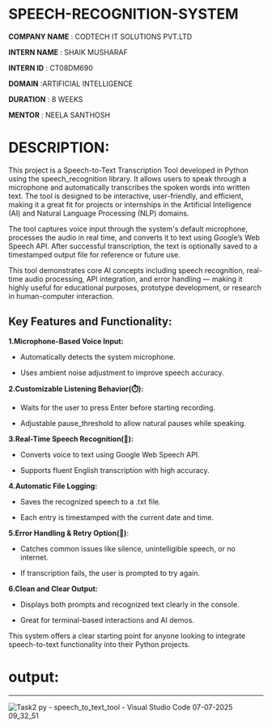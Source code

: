 # SPEECH-RECOGNITION-SYSTEM

**COMPANY NAME** : CODTECH IT SOLUTIONS PVT.LTD

**INTERN NAME** : SHAIK MUSHARAF

**INTERN ID** : CT08DM690

**DOMAIN** :ARTIFICIAL INTELLIGENCE

**DURATION** : 8 WEEKS

**MENTOR** : NEELA SANTHOSH

# DESCRIPTION:

This project is a Speech-to-Text Transcription Tool developed in Python using the speech_recognition library. It allows users to speak through a microphone and automatically transcribes the spoken words into written text. The tool is designed to be interactive, user-friendly, and efficient, making it a great fit for projects or internships in the Artificial Intelligence (AI) and Natural Language Processing (NLP) domains.

The tool captures voice input through the system's default microphone, processes the audio in real time, and converts it to text using Google’s Web Speech API. After successful transcription, the text is optionally saved to a timestamped output file for reference or future use.

This tool demonstrates core AI concepts including speech recognition, real-time audio processing, API integration, and error handling — making it highly useful for educational purposes, prototype development, or research in human-computer interaction.

## Key Features and Functionality:

**1.Microphone-Based Voice Input:**

- Automatically detects the system microphone.

- Uses ambient noise adjustment to improve speech accuracy.

**2.Customizable Listening Behavior(⏱️):**

- Waits for the user to press Enter before starting recording.

- Adjustable pause_threshold to allow natural pauses while speaking.

**3.Real-Time Speech Recognition(🧠):**

- Converts voice to text using Google Web Speech API.

- Supports fluent English transcription with high accuracy.

**4.Automatic File Logging:**

- Saves the recognized speech to a .txt file.

- Each entry is timestamped with the current date and time.

**5.Error Handling & Retry Option(🔁)**:

- Catches common issues like silence, unintelligible speech, or no internet.

- If transcription fails, the user is prompted to try again.

**6.Clean and Clear Output:**

- Displays both prompts and recognized text clearly in the console.

- Great for terminal-based interactions and AI demos.

This system offers a clear starting point for anyone looking to integrate speech-to-text functionality into their Python projects.

# output:
---
![Task2 py - speech_to_text_tool - Visual Studio Code 07-07-2025 09_32_51](https://github.com/user-attachments/assets/9deb491b-6352-4e90-bdb9-a7efc1d692ae)
